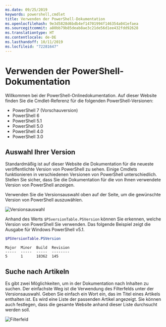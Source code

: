 ```yaml
---
ms.date: 09/25/2019
keywords: powershell,cmdlet
title: Verwenden der PowerShell-Dokumentation
ms.openlocfilehash: 9e3d5828d6bdb4ef14701994f146354a041efaea
ms.sourcegitcommit: a80bb79b85deab8ae3c21de56d1ee432fdd92628
ms.translationtype: HT
ms.contentlocale: de-DE
ms.lasthandoff: 10/11/2019
ms.locfileid: "72281647"
---
```

# <a name="how-to-use-the-powershell-documentation"></a>Verwenden der PowerShell-Dokumentation

Willkommen bei der PowerShell-Onlinedokumentation. Auf dieser Website finden Sie die Cmdlet-Referenz für die folgenden PowerShell-Versionen:

- PowerShell 7 (Vorschauversion)
- PowerShell 6
- PowerShell 5.1
- PowerShell 5.0
- PowerShell 4.0
- PowerShell 3.0

## <a name="selecting-your-version"></a>Auswahl Ihrer Version

Standardmäßig ist auf dieser Website die Dokumentation für die neueste veröffentlichte Version von PowerShell zu sehen. Einige Cmdlets funktionieren in verschiedenen Versionen von PowerShell unterschiedlich. Stellen Sie sicher, dass Sie die Dokumentation für die von Ihnen verwendete Version von PowerShell anzeigen.

Verwenden Sie die Versionsauswahl oben auf der Seite, um die gewünschte Version von PowerShell auszuwählen.

![Versionsauswahl](images/how-to-use-docs/picker-vall.gif)

Anhand des Werts `$PSversionTable.PSVersion` können Sie erkennen, welche Version von PowerShell Sie verwenden. Das folgende Beispiel zeigt die Ausgabe für Windows PowerShell v5.1.

```powershell
$PSVersionTable.PSVersion
```

```Output
Major  Minor  Build  Revision
-----  -----  -----  --------
5      1      18362  145
```

## <a name="searching-for-articles"></a>Suche nach Artikeln

Es gibt zwei Möglichkeiten, um in der Dokumentation nach Inhalten zu suchen. Der einfachste Weg ist die Verwendung des Filterfelds unter der Versionsauswahl. Geben Sie einfach ein Wort ein, das im Titel eines Artikels enthalten ist. Es wird eine Liste der passenden Artikel angezeigt. Sie können auch festlegen, dass die gesamte Website anhand dieser Liste durchsucht werden soll.

![Filterfeld](images/how-to-use-docs/filter-search.gif)
